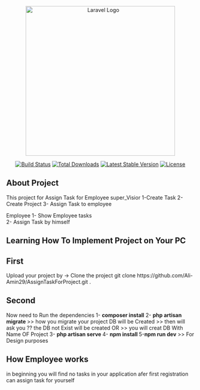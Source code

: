 <p align="center"><a href="https://laravel.com" target="_blank"><img src="https://raw.githubusercontent.com/laravel/art/master/logo-lockup/5%20SVG/2%20CMYK/1%20Full%20Color/laravel-logolockup-cmyk-red.svg" width="400" alt="Laravel Logo"></a></p>

<p align="center">
<a href="https://travis-ci.org/laravel/framework"><img src="https://travis-ci.org/laravel/framework.svg" alt="Build Status"></a>
<a href="https://packagist.org/packages/laravel/framework"><img src="https://img.shields.io/packagist/dt/laravel/framework" alt="Total Downloads"></a>
<a href="https://packagist.org/packages/laravel/framework"><img src="https://img.shields.io/packagist/v/laravel/framework" alt="Latest Stable Version"></a>
<a href="https://packagist.org/packages/laravel/framework"><img src="https://img.shields.io/packagist/l/laravel/framework" alt="License"></a>
</p>

## About Project

This project for Assign Task for Employee
super_Visior
1-Create Task
2- Create Project
3- Assign Task to employee

Employee
1- Show Employee tasks  
2- Assign Task by himself

## Learning How To Implement Project on Your PC

<h2>First</h2>
Upload your project by -> Clone the project 
git clone https://github.com/Ali-Amin29/AssignTaskForProject.git .
<h2>Second</h2>
Now need to Run the dependencies
1- <strong>composer install</strong>
2- <strong>php artisan migrate </strong>  >> how you migrate your project DB will be Created 
>> then will ask you ?? the DB not Exist will be created 
OR
>> you will creat DB With Name OF Project
3- <strong>php artisan serve </strong> 
4- <strong>npm install </strong> 
5-<strong>npm run dev</strong> >> For Design purposes

## How Employee works

in beginning
you will find no tasks in your application afer first registration
can assign task for yourself

